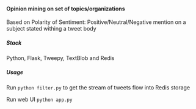
#### Opinion mining on set of topics/organizations

Based on Polarity of Sentiment: Positive/Neutral/Negative mention 
on a subject stated withing a tweet body


##### Stack 
Python, Flask, Tweepy, TextBlob and Redis

##### Usage
Run `python filter.py` to get the stream of tweets flow into Redis storage

Run web UI `python app.py`
 
 
